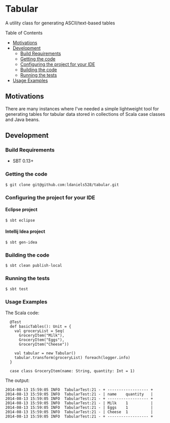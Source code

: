 Tabular
=======

A utility class for generating ASCII/text-based tables

Table of Contents

* <a href="#motivations">Motivations</a>
* <a href="#development">Development</a>
	* <a href="#build-requirements">Build Requirements</a>
	* <a href="#getting-the-code">Getting the code</a>
	* <a href="#configuring-your-ide">Configuring the project for your IDE</a>
	* <a href="#building-the-code">Building the code</a>
	* <a href="#testing-the-code">Running the tests</a>	
* <a href="#usage">Usage Examples</a>

<a name="motivations"></a>
## Motivations

There are many instances where I've needed a simple lightweight tool for generating tables for tabular
data stored in collections of Scala case classes and Java beans.

<a name="development"></a>
## Development

<a name="build-requirements"></a>
### Build Requirements

* SBT 0.13+

<a name="getting-the-code"></a>
### Getting the code

    $ git clone git@github.com:ldaniels528/tabular.git

<a name="configuring-your-ide"></a>
### Configuring the project for your IDE

#### Eclipse project
    $ sbt eclipse
    
#### Intellij Idea project
    $ sbt gen-idea

<a name="building-the-code"></a>
### Building the code

    $ sbt clean publish-local
    
<a name="testing-the-code"></a>    
### Running the tests

    $ sbt test    

<a name="usage"></a> 
### Usage Examples

The Scala code:

      @Test
      def basicTables(): Unit = {
        val groceryList = Seq(
          GroceryItem("Milk"),
          GroceryItem("Eggs"),
          GroceryItem("Cheese"))
    
        val tabular = new Tabular()
        tabular.transform(groceryList) foreach(logger.info)
      }

      case class GroceryItem(name: String, quantity: Int = 1)

The output:

    2014-08-13 15:59:05 INFO  TabularTest:21 - + ------------------ +
    2014-08-13 15:59:05 INFO  TabularTest:21 - | name    quantity   |
    2014-08-13 15:59:05 INFO  TabularTest:21 - + ------------------ +
    2014-08-13 15:59:05 INFO  TabularTest:21 - | Milk    1          |
    2014-08-13 15:59:05 INFO  TabularTest:21 - | Eggs    1          |
    2014-08-13 15:59:05 INFO  TabularTest:21 - | Cheese  1          |
    2014-08-13 15:59:05 INFO  TabularTest:21 - + ------------------ +

